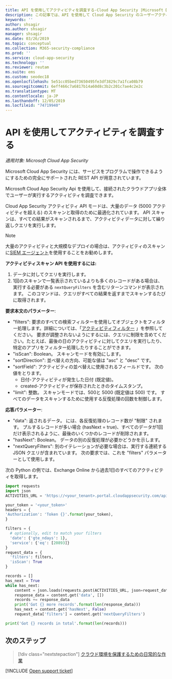 ```yaml
---
title: API を使用してアクティビティを調査する-Cloud App Security |Microsoft Docs
description: この記事では、API を使用して Cloud App Security のユーザーアクティビティを調査する方法について説明します。
keywords: ''
author: shsagir
ms.author: shsagir
manager: shsagir
ms.date: 03/26/2019
ms.topic: conceptual
ms.collection: M365-security-compliance
ms.prod: ''
ms.service: cloud-app-security
ms.technology: ''
ms.reviewer: reutam
ms.suite: ems
ms.custom: seodec18
ms.openlocfilehash: 5e51cc05bed73650495fe3df3829c7a1fca08b79
ms.sourcegitcommit: 6eff466c7a6817b14a60d8c3b2c201c7ae4c2e2c
ms.translationtype: MT
ms.contentlocale: ja-JP
ms.lasthandoff: 12/05/2019
ms.locfileid: "74719940"
---
```

# <a name="investigate-activities-using-the-api"></a>API を使用してアクティビティを調査する

*適用対象: Microsoft Cloud App Security*

Microsoft Cloud App Security には、サービスをプログラムで操作できるようにするための完全にサポートされた REST API が用意されています。

Microsoft Cloud App Security Api を使用して、接続されたクラウドアプリ全体でユーザーが実行するアクティビティを調査できます。

Cloud App Security アクティビティ API モードは、大量のデータ (5000 アクティビティを超える) のスキャンと取得のために最適化されています。 API スキャンは、すべての結果がスキャンされるまで、アクティビティデータに対して繰り返しクエリを実行します。

> [!NOTE]
> 大量のアクティビティと大規模なデプロイの場合は、アクティビティのスキャンに[SIEM エージェント](siem.md)を使用することをお勧めします。

**アクティビティスキャン API を使用するには:**

1. データに対してクエリを実行します。
1. 1回のスキャンで一覧表示されているよりも多くのレコードがある場合は、実行する必要がある `nextQueryFilters` を含むリターンコマンドが表示されます。 このコマンドは、クエリがすべての結果を返すまでスキャンするたびに取得されます。

**要求本文のパラメーター**:

- "filters": 要求のすべての検索フィルターを使用してオブジェクトをフィルター処理します。詳細については、「[アクティビティフィルター](activity-filters.md) 」を参照してください。 要求が調整されないようにするには、クエリに制限を含めてください。たとえば、最後の日のアクティビティに対してクエリを実行したり、特定のアプリをフィルター処理したりすることができます。
- "isScan": Boolean。 スキャンモードを有効にします。
- "sortDirection": 並べ替えの方向、可能な値は "asc" と "desc" です。
- "sortField": アクティビティの並べ替えに使用されるフィールドです。 次の値をとります。
  - 日付-アクティビティが発生した日付 (既定値)。
  - created-アクティビティが保存されたときのタイムスタンプ。
- "limit": 整数。 スキャンモードでは、500と 5000 (既定値は 500) です。 すべてのデータをスキャンするために使用する反復処理の回数を制御します。

**応答パラメーター**:

- "data": 返されるデータ。 には、各反復処理のレコード数が "制限" されます。 プルするレコードが多い場合 (hasNext = true)、すべてのデータが1回だけ表示されるように、最後のいくつかのレコードが削除されます。
- "hasNext": Boolean。 データの別の反復処理が必要かどうかを示します。
- "nextQueryFilters": 別のイテレーションが必要な場合は、実行する連続する JSON クエリが含まれています。 次の要求では、これを "filters" パラメーターとして使用します。

次の Python の例では、Exchange Online から過去1日のすべてのアクティビティを取得します。

``` python
import requests
import json
ACTIVITIES_URL = 'https://<your_tenant>.portal.cloudappsecurity.com/api/v1/activities/'

your_token = '<your_token>'
headers = {
'Authorization': 'Token {}'.format(your_token),
}

filters = {
  # optionally, edit to match your filters
  'date': {'gte_ndays': 1},
  'service': {'eq': [20893]}
}
request_data = {
  'filters': filters,
  'isScan': True
}

records = []
has_next = True
while has_next:
    content = json.loads(requests.post(ACTIVITIES_URL, json=request_data, headers=headers).content)
    response_data = content.get('data', [])
    records += response_data
    print('Got {} more records'.format(len(response_data)))
    has_next = content.get('hasNext', False)
    request_data['filters'] = content.get('nextQueryFilters')

print('Got {} records in total'.format(len(records)))
```

## <a name="next-steps"></a>次のステップ

> [!div class="nextstepaction"]
> [クラウド環境を保護するための日常的な作業](daily-activities-to-protect-your-cloud-environment.md)

[!INCLUDE [Open support ticket](includes/support.md)]
